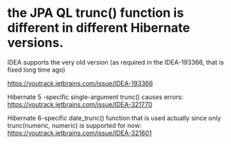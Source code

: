 # the JPA QL trunc() function is different in different Hibernate versions.
IDEA supports the very old version (as required in the IDEA-193366, that is fixed long time ago)

https://youtrack.jetbrains.com/issue/IDEA-193366

Hibernate 5 -specific single-argument trunc() causes errors:
https://youtrack.jetbrains.com/issue/IDEA-321770

Hibernate 6-specific date_trunc() function that is used actually since only trunc(numeric, numeric) is supported for now:
https://youtrack.jetbrains.com/issue/IDEA-321601
